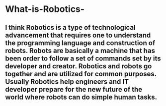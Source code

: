 # What-is-Robotics-
## I think Robotics is a type of technological advancement that requires one to understand the programming language and construction of robots. Robots are basically a machine that has been order to follow a set of commands set by its developer and creator. Robotics and robots go together and are utilized for common purposes. Usually Robotics help engineers and IT developer prepare for the new future of the world where robots can do simple human tasks. 
